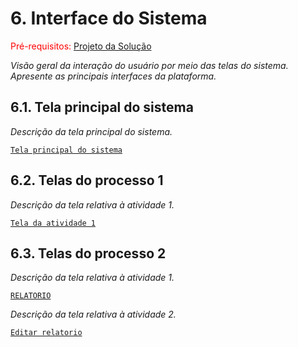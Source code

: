 
# 6. Interface do Sistema

<span style="color:red">Pré-requisitos: <a href="4-Projeto-Solucao.md"> Projeto da Solução</a></span>

_Visão geral da interação do usuário por meio das telas do sistema. Apresente as principais interfaces da plataforma._

## 6.1. Tela principal do sistema

_Descrição da tela principal do sistema._

[`Tela principal do sistema`](images/wireframe/home.png)


## 6.2. Telas do processo 1

_Descrição da tela relativa à atividade 1._

[`Tela da atividade 1`](images/wireframe/Como%20ajudar_.png)



## 6.3. Telas do processo 2

_Descrição da tela relativa à atividade 1._

[`RELATORIO`](images/wireframe/Login%20Voluntario.png)

_Descrição da tela relativa à atividade 2._

[`Editar relatorio`](images/wireframe/editar.png)


